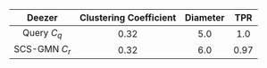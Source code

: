 | Deezer | Clustering Coefficient | Diameter |  TPR |
|:-------:|:----------------------:|:--------:|:----:|
|  Query $C_q$ |          0.32          |   5.0   | 1.0 |
| SCS-GMN $C_r$|          0.32          |   6.0   | 0.97 |

